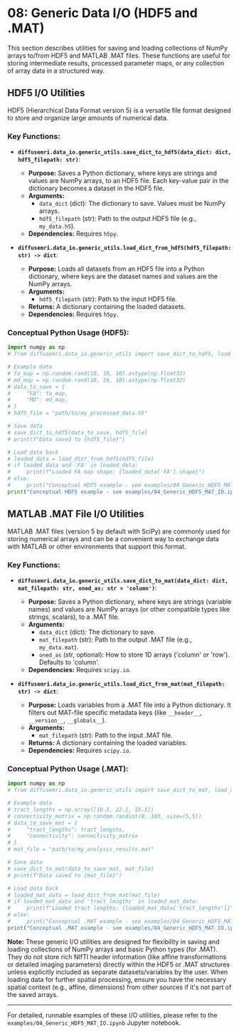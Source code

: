 # 08: Generic Data I/O (HDF5 and .MAT)

This section describes utilities for saving and loading collections of NumPy arrays to/from HDF5 and MATLAB .MAT files. These functions are useful for storing intermediate results, processed parameter maps, or any collection of array data in a structured way.

## HDF5 I/O Utilities

HDF5 (Hierarchical Data Format version 5) is a versatile file format designed to store and organize large amounts of numerical data.

### Key Functions:
*   **`diffusemri.data_io.generic_utils.save_dict_to_hdf5(data_dict: dict, hdf5_filepath: str)`**:
    *   **Purpose:** Saves a Python dictionary, where keys are strings and values are NumPy arrays, to an HDF5 file. Each key-value pair in the dictionary becomes a dataset in the HDF5 file.
    *   **Arguments:**
        *   `data_dict` (dict): The dictionary to save. Values must be NumPy arrays.
        *   `hdf5_filepath` (str): Path to the output HDF5 file (e.g., `my_data.h5`).
    *   **Dependencies:** Requires `h5py`.

*   **`diffusemri.data_io.generic_utils.load_dict_from_hdf5(hdf5_filepath: str) -> dict`**:
    *   **Purpose:** Loads all datasets from an HDF5 file into a Python dictionary, where keys are the dataset names and values are the NumPy arrays.
    *   **Arguments:**
        *   `hdf5_filepath` (str): Path to the input HDF5 file.
    *   **Returns:** A dictionary containing the loaded datasets.
    *   **Dependencies:** Requires `h5py`.

### Conceptual Python Usage (HDF5):
```python
import numpy as np
# from diffusemri.data_io.generic_utils import save_dict_to_hdf5, load_dict_from_hdf5 # Actual import

# Example data
# fa_map = np.random.rand(10, 10, 10).astype(np.float32)
# md_map = np.random.rand(10, 10, 10).astype(np.float32)
# data_to_save = {
#     "FA": fa_map,
#     "MD": md_map,
# }
# hdf5_file = "path/to/my_processed_data.h5"

# Save data
# save_dict_to_hdf5(data_to_save, hdf5_file)
# print(f"Data saved to {hdf5_file}")

# Load data back
# loaded_data = load_dict_from_hdf5(hdf5_file)
# if loaded_data and 'FA' in loaded_data:
#     print(f"Loaded FA map shape: {loaded_data['FA'].shape}")
# else:
#     print("Conceptual HDF5 example - see examples/04_Generic_HDF5_MAT_IO.ipynb for runnable code.")
print("Conceptual HDF5 example - see examples/04_Generic_HDF5_MAT_IO.ipynb for runnable code.")
```

## MATLAB .MAT File I/O Utilities

MATLAB .MAT files (version 5 by default with SciPy) are commonly used for storing numerical arrays and can be a convenient way to exchange data with MATLAB or other environments that support this format.

### Key Functions:
*   **`diffusemri.data_io.generic_utils.save_dict_to_mat(data_dict: dict, mat_filepath: str, oned_as: str = 'column')`**:
    *   **Purpose:** Saves a Python dictionary, where keys are strings (variable names) and values are NumPy arrays (or other compatible types like strings, scalars), to a .MAT file.
    *   **Arguments:**
        *   `data_dict` (dict): The dictionary to save.
        *   `mat_filepath` (str): Path to the output .MAT file (e.g., `my_data.mat`).
        *   `oned_as` (str, optional): How to store 1D arrays ('column' or 'row'). Defaults to 'column'.
    *   **Dependencies:** Requires `scipy.io`.

*   **`diffusemri.data_io.generic_utils.load_dict_from_mat(mat_filepath: str) -> dict`**:
    *   **Purpose:** Loads variables from a .MAT file into a Python dictionary. It filters out MAT-file specific metadata keys (like `__header__`, `__version__`, `__globals__`).
    *   **Arguments:**
        *   `mat_filepath` (str): Path to the input .MAT file.
    *   **Returns:** A dictionary containing the loaded variables.
    *   **Dependencies:** Requires `scipy.io`.

### Conceptual Python Usage (.MAT):
```python
import numpy as np
# from diffusemri.data_io.generic_utils import save_dict_to_mat, load_dict_from_mat # Actual import

# Example data
# tract_lengths = np.array([10.5, 22.1, 15.3])
# connectivity_matrix = np.random.randint(0, 100, size=(5,5))
# data_to_save_mat = {
#     "tract_lengths": tract_lengths,
#     "connectivity": connectivity_matrix
# }
# mat_file = "path/to/my_analysis_results.mat"

# Save data
# save_dict_to_mat(data_to_save_mat, mat_file)
# print(f"Data saved to {mat_file}")

# Load data back
# loaded_mat_data = load_dict_from_mat(mat_file)
# if loaded_mat_data and 'tract_lengths' in loaded_mat_data:
#     print(f"Loaded tract lengths: {loaded_mat_data['tract_lengths']}")
# else:
#     print("Conceptual .MAT example - see examples/04_Generic_HDF5_MAT_IO.ipynb for runnable code.")
print("Conceptual .MAT example - see examples/04_Generic_HDF5_MAT_IO.ipynb for runnable code.")
```

**Note:** These generic I/O utilities are designed for flexibility in saving and loading collections of NumPy arrays and basic Python types (for .MAT). They do not store rich NIfTI header information (like affine transformations or detailed imaging parameters) directly within the HDF5 or .MAT structures unless explicitly included as separate datasets/variables by the user. When loading data for further spatial processing, ensure you have the necessary spatial context (e.g., affine, dimensions) from other sources if it's not part of the saved arrays.

---
For detailed, runnable examples of these I/O utilities, please refer to the `examples/04_Generic_HDF5_MAT_IO.ipynb` Jupyter notebook.
